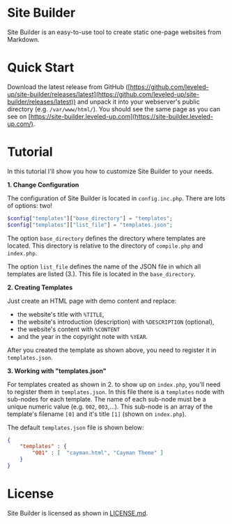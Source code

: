 # Site Builder
Site Builder is an easy-to-use tool to create static one-page websites from Markdown.

# Quick Start
Download the latest release from GitHub ([https://github.com/leveled-up/site-builder/releases/latest](https://github.com/leveled-up/site-builder/releases/latest)) and unpack it into your webserver's public directory (e.g. `/var/www/html/`). You should see the same page as you can see on [https://site-builder.leveled-up.com](https://site-builder.leveled-up.com/).

# Tutorial
In this tutorial I'll show you how to customize Site Builder to your needs. 

**1. Change Configuration**

The configuration of Site Builder is located in `config.inc.php`. There are lots of options: two!

```php
$config["templates"]["base_directory"] = "templates";
$config["templates"]["list_file"] = "templates.json";
```

The option `base_directory` defines the directory where templates are located. This directory is relative to the directory of `compile.php` and `index.php`.

The option `list_file` defines the name of the JSON file in which all templates are listed (3.). This file is located in the `base_directory`.

**2. Creating Templates**

Just create an HTML page with demo content and replace:

* the website's title with `%TITLE`,
* the website's introduction (description) with `%DESCRIPTION` (optional),
* the website's content with `%CONTENT`
* and the year in the copyright note with `%YEAR`.

After you created the template as shown above, you need to register it in `templates.json`.

**3. Working with "templates.json"**

For templates created as shown in 2. to show up on `index.php`, you'll need to register them in `templates.json`. In this file there is a `templates` node with sub-nodes for each template. The name of each sub-node must be a unique numeric value (e.g. `002`, `003`,...). This sub-node is an array of the template's filename `[0]` and it's title `[1]` (shown on `index.php`).

The default `templates.json` file is shown below:

```json
{
    "templates" : {
        "001" : [  "cayman.html", "Cayman Theme" ]
    }
}
```

# License
Site Builder is licensed as shown in [LICENSE.md](https://github.com/leveled-up/site-builder/blob/master/LICENSE.md).
